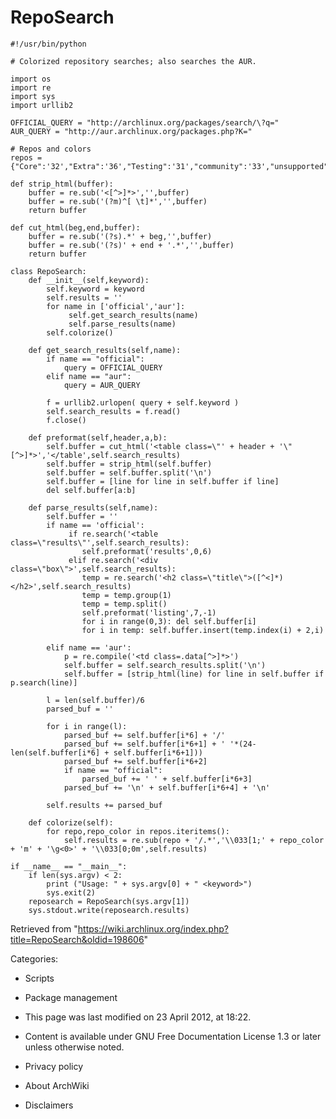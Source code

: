 RepoSearch
==========

    #!/usr/bin/python

    # Colorized repository searches; also searches the AUR.

    import os
    import re
    import sys
    import urllib2

    OFFICIAL_QUERY = "http://archlinux.org/packages/search/\?q="
    AUR_QUERY = "http://aur.archlinux.org/packages.php?K="

    # Repos and colors
    repos = {"Core":'32',"Extra":'36',"Testing":'31',"community":'33',"unsupported":'35'}

    def strip_html(buffer):
        buffer = re.sub('<[^>]*>','',buffer)
        buffer = re.sub('(?m)^[ \t]*','',buffer)
        return buffer

    def cut_html(beg,end,buffer):
        buffer = re.sub('(?s).*' + beg,'',buffer)
        buffer = re.sub('(?s)' + end + '.*','',buffer)
        return buffer

    class RepoSearch:
        def __init__(self,keyword):
            self.keyword = keyword
            self.results = ''
            for name in ['official','aur']:
                 self.get_search_results(name)
                 self.parse_results(name)
            self.colorize()
     
        def get_search_results(self,name):
            if name == "official":
                query = OFFICIAL_QUERY
            elif name == "aur":
                query = AUR_QUERY
     
            f = urllib2.urlopen( query + self.keyword )
            self.search_results = f.read()
            f.close()
     
        def preformat(self,header,a,b):
            self.buffer = cut_html('<table class=\"' + header + '\"[^>]*>','</table',self.search_results)
            self.buffer = strip_html(self.buffer)
            self.buffer = self.buffer.split('\n')
            self.buffer = [line for line in self.buffer if line]
            del self.buffer[a:b]
     
        def parse_results(self,name):
            self.buffer = ''
            if name == 'official':
                 if re.search('<table class=\"results\"',self.search_results):
                    self.preformat('results',0,6)
                 elif re.search('<div class=\"box\">',self.search_results):
                    temp = re.search('<h2 class=\"title\">([^<]*)</h2>',self.search_results)
                    temp = temp.group(1)
                    temp = temp.split()
                    self.preformat('listing',7,-1)
                    for i in range(0,3): del self.buffer[i]
                    for i in temp: self.buffer.insert(temp.index(i) + 2,i)
     
            elif name == 'aur':
                p = re.compile('<td class=.data[^>]*>')
                self.buffer = self.search_results.split('\n')
                self.buffer = [strip_html(line) for line in self.buffer if p.search(line)]
     
            l = len(self.buffer)/6
            parsed_buf = ''

            for i in range(l):
                parsed_buf += self.buffer[i*6] + '/'
                parsed_buf += self.buffer[i*6+1] + ' '*(24-len(self.buffer[i*6] + self.buffer[i*6+1]))
                parsed_buf += self.buffer[i*6+2]
                if name == "official":
                    parsed_buf += ' ' + self.buffer[i*6+3]
                parsed_buf += '\n' + self.buffer[i*6+4] + '\n'
     
            self.results += parsed_buf

        def colorize(self):
            for repo,repo_color in repos.iteritems():
                self.results = re.sub(repo + '/.*','\\033[1;' + repo_color + 'm' + '\g<0>' + '\\033[0;0m',self.results)
     
    if __name__ == "__main__":
        if len(sys.argv) < 2:
            print ("Usage: " + sys.argv[0] + " <keyword>")
            sys.exit(2)
        reposearch = RepoSearch(sys.argv[1])
        sys.stdout.write(reposearch.results)

Retrieved from
"https://wiki.archlinux.org/index.php?title=RepoSearch&oldid=198606"

Categories:

-   Scripts
-   Package management

-   This page was last modified on 23 April 2012, at 18:22.
-   Content is available under GNU Free Documentation License 1.3 or
    later unless otherwise noted.
-   Privacy policy
-   About ArchWiki
-   Disclaimers
